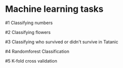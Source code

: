 # Machine learning tasks
#1 Classifying numbers

#2 Classifying flowers

#3 Classifying who survived or didn't survive in Tatanic

#4 Randomforest Classification 

#5 K-fold cross validation
